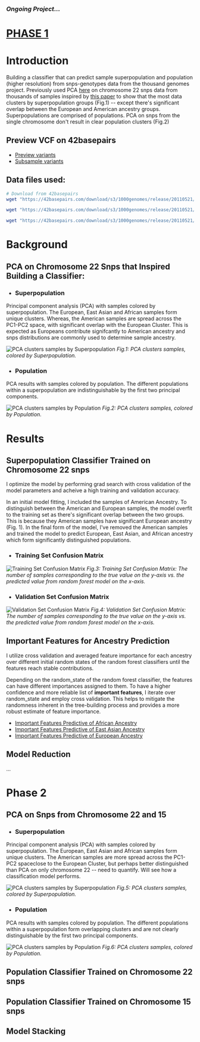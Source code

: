 ### *Ongoing Project...*
# [PHASE 1](https://github.com/davneet721/Classifier_predict_population_from_genotype/blob/main/Classifier_Genotype_to_Superpop.ipynb)
# Introduction

Building a classifier that can predict sample superpopulation and population (higher resolution) from snps-genotypes data from the thousand genomes project. Previously used PCA [here](https://github.com/davneet721/PCA_Genotypes) on chromosome 22 snps data from thousands of samples inspired by [this paper](https://www.nature.com/articles/nature07331) to show that the most data clusters by superpopulation groups (Fig.1) -- except there's significant overlap between the European and American ancestry groups. Superpopulations are comprised of populations. PCA on snps from the single chromosome don't result in clear population clusters (Fig.2)

## Preview VCF on 42basepairs

* [Preview variants](https://42basepairs.com/browse/s3/1000genomes/release/20110521?file=ALL.chr22.phase1_release_v3.20101123.snps_indels_svs.genotypes.vcf.gz&preview=variants)
* [Subsample variants](https://42basepairs.com/browse/s3/1000genomes/release/20110521?file=ALL.chr22.phase1_release_v3.20101123.snps_indels_svs.genotypes.vcf.gz&preview=subsample&loci=22%3A16000000-16100000)


## Data files used:

```bash
# Download from 42basepairs
wget "https://42basepairs.com/download/s3/1000genomes/release/20110521/ALL.chr22.phase1_release_v3.20101123.snps_indels_svs.genotypes.vcf.gz"

wget "https://42basepairs.com/download/s3/1000genomes/release/20110521/ALL.chr22.phase1_release_v3.20101123.snps_indels_svs.genotypes.vcf.gz.tbi"

wget "https://42basepairs.com/download/s3/1000genomes/release/20110521/phase1_integrated_calls.20101123.ALL.panel"
```
# Background

## PCA on Chromosome 22 Snps that Inspired Building a Classifier:
- ### Superpopulation
Principal component analysis (PCA) with samples colored by superpopulation. The European, East Asian and African samples form unique clusters. Whereas, the American samples are spread across the PC1-PC2 space, with significant overlap with the European Cluster. This is expected as Europeans contribute signifcantly to American ancestry and snps distributions are commonly used to determine sample ancestry.

![PCA clusters samples by Superpopulation](https://github.com/davneet721/PCA_Genotypes/blob/main/Figures/Superpopulation_PCA.png)
*Fig.1: PCA clusters samples, colored by Superpopulation.*

- ### Population
PCA results with samples colored by population. The different populations within a superpopulation are indistinguishable by the first two principal components.

![PCA clusters samples by Population](https://github.com/davneet721/PCA_Genotypes/blob/main/Figures/Population_PCA.png)
*Fig.2: PCA clusters samples, colored by Population.*

# Results

## Superpopulation Classifier Trained on Chromosome 22 snps
I optimize the model by performing grad search with cross validation of the model parameters and acheive a high training and validation accuracy.

In an initial model fitting, I included the samples of American Ancestry. To distinguish between the American and European samples, the model overfit to the training set as there's significant overlap between the two groups. This is because they American samples have significant European ancestry (Fig. 1). In the final form of the model, I've removed the American samples and trained the model to predict European, East Asian, and African ancestry which form significantly distinguished populations.

- ### Training Set Confusion Matrix

![Training Set Confusion Matrix](https://github.com/davneet721/Classifier_predict_population_from_genotype/blob/main/Figures/population_training_cm_heatmap.png)
*Fig.3: Training Set Confusion Matrix: The number of samples corresponding to the true value on the y-axis vs. the predicted value from random forest model on the x-axis.*

- ### Validation Set Confusion Matrix

![Validation Set Confusion Matrix](https://github.com/davneet721/Classifier_predict_population_from_genotype/blob/main/Figures/population_validation_cm_heatmap.png)
*Fig.4: Validation Set Confusion Matrix: The number of samples corresponding to the true value on the y-axis vs. the predicted value from random forest model on the x-axis.*

## Important Features for Ancestry Prediction
I utilize cross validation and averaged feature importance for each ancestry over different initial random states of the random forest classifiers until the features reach stable contributions.

Depending on the random_state of the random forest classifier, the features can have different importances assigned to them. To have a higher confidence and more reliable list of **important features**, I iterate over random_state and employ cross validation. This helps to mitigate the randomness inherent in the tree-building process and provides a more robust estimate of feature importance.

- [Important Features Predictive of African Ancestry](https://github.com/davneet721/Classifier_predict_population_from_genotype/blob/main/Results/African_Feature_Importance.csv)
- [Important Features Predictive of East Asian Ancestry](https://github.com/davneet721/Classifier_predict_population_from_genotype/blob/main/Results/East_Asian_Feature_Importance.csv)
- [Important Features Predictive of European Ancestry](https://github.com/davneet721/Classifier_predict_population_from_genotype/blob/main/Results/European_Feature_Importance.csv)

## Model Reduction
...

# Phase 2
## PCA on Snps from Chromosome 22 and 15
- ### Superpopulation
Principal component analysis (PCA) with samples colored by superpopulation. The European, East Asian and African samples form unique clusters. The American samples are more spread across the PC1-PC2 spaceclose to the European Cluster, but perhaps better distinguished than PCA on only chromosome 22 -- need to quantify. Will see how a classification model performs.

![PCA clusters samples by Superpopulation](https://github.com/davneet721/Classifier_predict_population_from_genotype/blob/main/Figures/Superpopulation_2chr_PCA.png)
*Fig.5: PCA clusters samples, colored by Superpopulation.*

- ### Population
PCA results with samples colored by population. The different populations within a superpopulation form overlapping clusters and are not clearly distinguishable by the first two principal components.

![PCA clusters samples by Population](https://github.com/davneet721/Classifier_predict_population_from_genotype/blob/main/Figures/Population_2chr_PCA.png)
*Fig.6: PCA clusters samples, colored by Population.*

## Population Classifier Trained on Chromosome 22 snps

## Population Classifier Trained on Chromosome 15 snps

## Model Stacking
